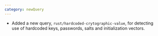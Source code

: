 ```yaml
---
category: newQuery
---
```

* Added a new query, `rust/hardcoded-crytographic-value`, for detecting use of hardcoded keys, passwords, salts and initialization vectors.
